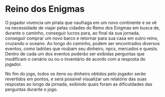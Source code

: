 # Reino dos Enigmas

O jogador vivencia um pirata que naufraga em um novo continente e se vê na necessidade de viajar pelas cidades do Reino dos Enigmas em busca de, durante o caminho, conseguir lucros para, ao final da sua jornada, conseguir comprar um novo barco e retornar para sua casa em outro reino, cruzando o oceano. Ao longo do caminho, podem ser encontrados diversos eventos, como ladrões que roubam seu dinheiro, npcs, mercados e quests. Dentro de cada um dos eventos poderão ser exibidas perguntas que modificam o cenário ou ou o inventário de acordo com a resposta do jogador.

No fim do jogo, todos os itens ou dinheiro obtidos pelo jogador serão revertidos em pontos, e será possível visualizar um relatório das suas respostas ao longo da jornada, exibindo quais foram as dificuldades das perguntas durante o jogo.